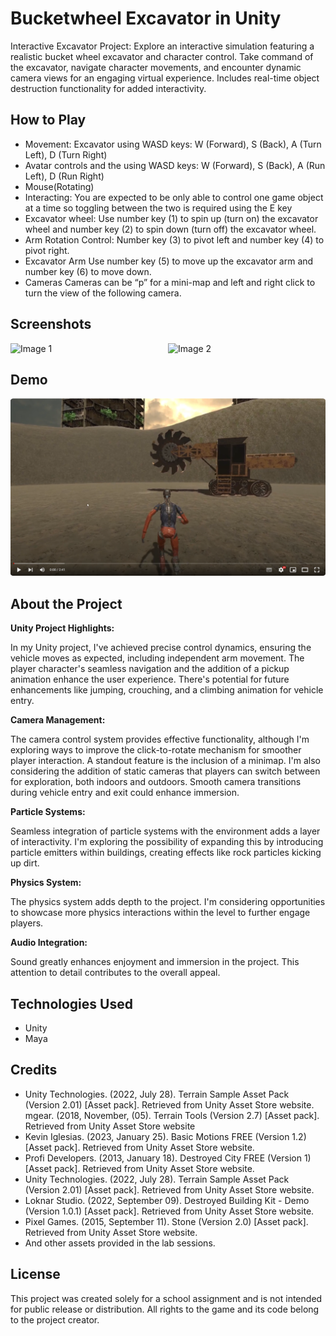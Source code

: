 # Bucketwheel Excavator in Unity

Interactive Excavator Project: Explore an interactive simulation featuring a realistic bucket wheel excavator and character control. Take command of the excavator, navigate character movements, and encounter dynamic camera views for an engaging virtual experience. Includes real-time object destruction functionality for added interactivity.

## How to Play

- Movement: 	Excavator using WASD keys: W (Forward), S (Back), A (Turn Left), D (Turn Right)
- Avatar controls and the using WASD keys: W (Forward), S (Back), A (Run Left), D (Run Right)
- Mouse(Rotating)
- Interacting:	You are expected to be only able to control one game object at a time so toggling between the two is required using the E key
- Excavator wheel:	Use number key (1) to spin up (turn on) the excavator wheel and number key (2) to spin down (turn off) the excavator wheel.
- Arm Rotation Control: 	Number key (3) to pivot left and number key (4) to pivot right.
- Excavator Arm	Use number key (5) to move up the excavator arm and number key (6) to move down.
- Cameras	Cameras can be “p” for a mini-map and left and right click to turn the view of the following camera.

## Screenshots
<div style="display: flex; justify-content: center;">
  <img src="https://github.com/MonikaBukov/excavator_unity/assets/135535997/235ded4d-71d9-4f38-a523-9f5c90cd71b2" width="400" alt="Image 1">
  <img src="https://github.com/MonikaBukov/excavator_unity/assets/135535997/03db36fc-9bfa-4c29-8bd2-b809b539565d" width="400" alt="Image 2">
</div>

## Demo
[![YouTube Video](https://github.com/MonikaBukov/excavator_unity/blob/main/Assets/excavatorp.png)](https://youtu.be/U6OkNXDKCXE)

## About the Project

**Unity Project Highlights:**

In my Unity project, I've achieved precise control dynamics, ensuring the vehicle moves as expected, including independent arm movement. The player character's seamless navigation and the addition of a pickup animation enhance the user experience. There's potential for future enhancements like jumping, crouching, and a climbing animation for vehicle entry.

**Camera Management:**

The camera control system provides effective functionality, although I'm exploring ways to improve the click-to-rotate mechanism for smoother player interaction. A standout feature is the inclusion of a minimap. I'm also considering the addition of static cameras that players can switch between for exploration, both indoors and outdoors. Smooth camera transitions during vehicle entry and exit could enhance immersion.

**Particle Systems:**

Seamless integration of particle systems with the environment adds a layer of interactivity. I'm exploring the possibility of expanding this by introducing particle emitters within buildings, creating effects like rock particles kicking up dirt.

**Physics System:**

The physics system adds depth to the project. I'm considering opportunities to showcase more physics interactions within the level to further engage players.

**Audio Integration:**

Sound greatly enhances enjoyment and immersion in the project. This attention to detail contributes to the overall appeal.

## Technologies Used

- Unity
- Maya

## Credits

- Unity Technologies. (2022, July 28). Terrain Sample Asset Pack (Version 2.01) [Asset pack]. Retrieved from Unity Asset Store website.
mgear. (2018, November, (05). Terrain Tools (Version 2.7) [Asset pack]. Retrieved from Unity Asset Store website
- Kevin Iglesias. (2023, January 25). Basic Motions FREE (Version 1.2) [Asset pack]. Retrieved from Unity Asset Store website.
- Profi Developers. (2013, January 18). Destroyed City FREE (Version 1) [Asset pack]. Retrieved from Unity Asset Store website.
- Unity Technologies. (2022, July 28). Terrain Sample Asset Pack (Version 2.01) [Asset pack]. Retrieved from Unity Asset Store website.
- Loknar Studio. (2022, September 09). Destroyed Building Kit - Demo (Version 1.0.1) [Asset pack]. Retrieved from Unity Asset Store website.
- Pixel Games. (2015, September 11). Stone (Version 2.0) [Asset pack]. Retrieved from Unity Asset Store website.
- And other assets provided in the lab sessions.

## License

This project was created solely for a school assignment and is not intended for public release or distribution. All rights to the game and its code belong to the project creator.
